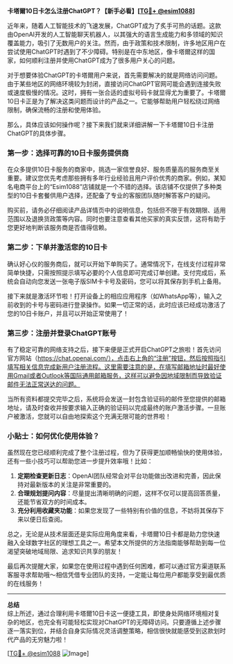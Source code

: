 **卡塔爾10日卡怎么注册ChatGPT？【新手必看】[[TG💪+ @esim1088](https://t.me/s/esim1088)]**

近年来，随着人工智能技术的飞速发展，ChatGPT成为了炙手可热的话题。这款由OpenAI开发的人工智能聊天机器人，以其强大的语言生成能力和多领域的知识覆盖能力，吸引了无数用户的关注。然而，由于政策和技术限制，许多地区用户在尝试使用ChatGPT时遇到了不少障碍。特别是在中东地区，像卡塔爾这样的国家，如何顺利注册并使用ChatGPT成为了很多用户关心的问题。

对于想要体验ChatGPT的卡塔爾用户来说，首先需要解决的就是网络访问问题。由于某些地区的网络环境较为封闭，直接访问ChatGPT官网可能会遇到连接失败或速度极慢的情况。这时，拥有一张合适的虚拟号码卡就显得尤为重要了。卡塔爾10日卡正是为了解决这类问题而设计的产品之一。它能够帮助用户轻松绕过网络限制，确保流畅的注册和使用体验。

那么，具体应该如何操作呢？接下来我们就来详细讲解一下卡塔爾10日卡注册ChatGPT的具体步骤。

### 第一步：选择可靠的10日卡服务提供商

在众多提供10日卡服务的商家中，挑选一家信誉良好、服务质量高的服务商至关重要。建议您优先考虑那些拥有多年行业经验且用户评价优秀的商家。例如，某知名电商平台上的“Esim1088”店铺就是一个不错的选择。该店铺不仅提供了多种类型的10日卡套餐供用户选择，还配备了专业的客服团队随时解答客户的疑问。

购买前，请务必仔细阅读产品详情页中的说明信息，包括但不限于有效期限、适用范围以及退换货政策等内容。同时也要注意查看其他买家的真实反馈，这将有助于您更好地判断该服务商是否值得信赖。

### 第二步：下单并激活您的10日卡

确认好心仪的服务商后，就可以开始下单购买了。通常情况下，在线支付过程非常简单快捷，只需按照提示填写必要的个人信息即可完成订单创建。支付完成后，系统会自动向您发送一张电子版SIM卡卡号及密码，您可以将其保存到手机上备用。

接下来就是激活环节啦！打开设备上的相应应用程序（如WhatsApp等），输入之前收到的卡号与密码进行登录操作。如果一切正常的话，此时应该已经成功激活了您的10日卡账户，并且可以开始正常使用了！

### 第三步：注册并登录ChatGPT账号

有了稳定可靠的网络支持之后，接下来便是正式开启ChatGPT之旅啦！首先访问官方网站（https://chat.openai.com/），点击右上角的“注册”按钮，然后按照指引填写相关信息完成新用户注册流程。这里需要注意的是，在填写邮箱地址时最好使用Gmail或者Outlook等国际通用邮箱服务，这样可以避免因地域限制而导致验证邮件无法正常送达的问题。

当所有资料都提交完毕之后，系统将会发送一封包含验证码的邮件至您提供的邮箱地址，请及时查收并按要求输入正确的验证码以完成最终的账户激活步骤。一旦账户被激活，您就可以自由地探索这个充满无限可能的世界啦！

### 小贴士：如何优化使用体验？

虽然现在您已经顺利完成了整个注册过程，但为了获得更加顺畅愉快的使用体验，还有一些小技巧可以帮助您进一步提升效率哦！比如：

1. **定期检查更新日志**：OpenAI团队经常会对平台功能做出改进和完善，因此保持对最新版本的关注是非常重要的。
2. **合理规划提问内容**：尽量提出清晰明确的问题，这样不仅可以提高回答质量，还能节省双方的时间成本。
3. **充分利用收藏夹功能**：如果您发现了一些特别有价值的信息，不妨将其保存下来以便日后查阅。

总之，无论是从技术层面还是实际应用角度来看，卡塔爾10日卡都是助力您快速融入全球数字社区的理想工具之一。希望本文所提供的方法指南能够帮助到每一位渴望突破地域局限、追求知识共享的朋友！

最后再次提醒大家，如果您在使用过程中遇到任何困难，都可以通过官方渠道联系客服寻求帮助哦～相信凭借专业团队的支持，一定能让每位用户都能享受到最优质的在线服务！

---

**总结**  
综上所述，通过合理利用卡塔爾10日卡这一便捷工具，即使身处网络环境相对复杂的地区，也完全有可能轻松实现对ChatGPT的无障碍访问。只要遵循上述步骤逐一落实到位，并结合自身实际情况灵活调整策略，相信很快就能感受到这款划时代产品的无穷魅力啦！

[[TG💪+ @esim1088](https://t.me/s/esim1088) ![Image](https://i.postimg.cc/4NQfJmqS/Snipaste-2025-05-13-00-14-12.png)]